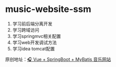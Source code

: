 # music-website-ssm
1. 学习前后端分离开发
2. 学习跨域访问
3. 学习springmvc相关配置
4. 学习web开发调试方法
5. 学习idea tomcat配置

原创地址：[🎧 Vue + SpringBoot + MyBatis 音乐网站](https://github.com/Yin-Hongwei/music-website)
